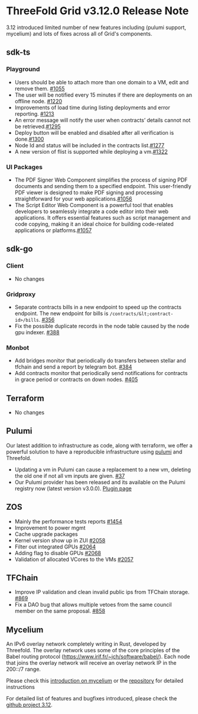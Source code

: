 # ThreeFold Grid v3.12.0 Release Note

3.12 introduced limited number of new features including (pulumi support, mycelium) and lots of fixes across all of Grid's components.

## sdk-ts

### Playground

* Users should be able to attach more than one domain to a VM, edit and remove them. [#1055](https://github.com/threefoldtech/tfgrid-sdk-ts/issues/1055)
* The user will be notified every 15 minutes if there are deployments on an offline node. [#1220](https://github.com/threefoldtech/tfgrid-sdk-ts/issues/1220)
* Improvements of load time during listing deployments and error reporting. [#1213](https://github.com/threefoldtech/tfgrid-sdk-ts/issues/1213)
* An error message will notify the user when contracts’ details cannot not be retrieved.[#1295](https://github.com/threefoldtech/tfgrid-sdk-ts/issues/1295)
* Deploy button will be enabled and disabled after all verification is done.[#1300](https://github.com/threefoldtech/tfgrid-sdk-ts/issues/1300)
* Node Id and status will be included in the contracts list.[#1277](https://github.com/threefoldtech/tfgrid-sdk-ts/issues/1277)
* A new version of flist is supported while deploying a vm.[#1322](https://github.com/threefoldtech/tfgrid-sdk-ts/issues/1322)

### UI Packages

* The PDF Signer Web Component simplifies the process of signing PDF documents and sending them to a specified endpoint. This user-friendly PDF viewer is designed to make PDF signing and processing straightforward for your web applications.[#1056](https://github.com/threefoldtech/tfgrid-sdk-ts/issues/1056)
* The Script Editor Web Component is a powerful tool that enables developers to seamlessly integrate a code editor into their web applications. It offers essential features such as script management and code copying, making it an ideal choice for building code-related applications or platforms.[#1057](https://github.com/threefoldtech/tfgrid-sdk-ts/issues/1057)

## sdk-go

### Client

* No changes

### Gridproxy

* Separate contracts bills in a new endpoint to speed up the contracts endpoint. The new endpoint for bills is `/contracts/&lt;contract-id>/bills`. [#356](https://github.com/threefoldtech/tfgrid-sdk-go/pull/356)
* Fix the possible duplicate records in the node table caused by the node gpu indexer. [#388](https://github.com/threefoldtech/tfgrid-sdk-go/pull/388)

### Monbot

* Add bridges monitor that periodically do transfers between stellar and tfchain and send a report by telegram bot. [#384](https://github.com/threefoldtech/tfgrid-sdk-go/pull/384)
* Add contracts monitor that periodically send notifications for contracts in grace period or contracts on down nodes. [#405](https://github.com/threefoldtech/tfgrid-sdk-go/pull/405)

## Terraform

* No changes

## Pulumi

Our latest addition to infrastructure as code, along with terraform, we offer a powerful solution to have a reproducible infrastructure using [pulumi](https://www.pulumi.com/) and Threefold.

* Updating a vm in Pulumi can cause a replacement to a new vm, deleting the old one if not all vm inputs are given. [#37](https://github.com/threefoldtech/pulumi-threefold/issues/37)
* Our Pulumi provider has been released and its available on the Pulumi registry now (latest version v3.0.0). [Plugin page](https://www.pulumi.com/registry/packages/threefold/)

## ZOS

* Mainly the performance tests reports [#1454](https://github.com/threefoldtech/home/issues/1454)
* Improvement to power mgmt 
* Cache upgrade packages
* Kernel version show up in ZUI [#2058](https://github.com/threefoldtech/zos/pull/2058)
* Filter out integrated GPUs [#2064](https://github.com/threefoldtech/zos/pull/2064)
* Adding flag to disable GPUs [#2068](https://github.com/threefoldtech/zos/pull/2068)
* Validation of allocated VCores to the VMs [#2057](https://github.com/threefoldtech/zos/pull/2057)

## TFChain

* Improve IP validation and clean invalid public ips from TFChain storage. [#869](https://github.com/threefoldtech/tfchain/issues/869)
* Fix a DAO bug that allows multiple vetoes from the same council member on the same proposal. [#858](https://github.com/threefoldtech/tfchain/issues/858)


## Mycelium

An IPv6 overlay network completely writing in Rust, developed by Threefold. The overlay network uses some of the core principles of the Babel routing protocol (https://www.irif.fr/~jch/software/babel/). Each node that joins the overlay network will receive an overlay network IP in the 200::/7 range.

Please check this [introduction on mycelium](https://forum.threefold.io/t/introducing-mycelium/4082) or the [repository](https://github.com/threefoldtech/mycelium) for detailed instructions

For detailed list of features and bugfixes introduced, please check the [github project 3.12](https://github.com/orgs/threefoldtech/projects/203).